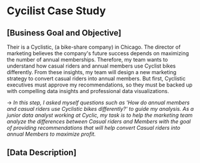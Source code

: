# Cycilist Case Study

## [Business Goal and Objective]

Their is a Cyclistic, (a bike-share company) in Chicago. The director of marketing believes the company's future success depends on maximizing the number of annual memberships. Therefore, my team wants to understand how casual riders and annual members use Cyclist bikes differently. From these insights, my team will design a new marketing strategy to convert casual riders into annual members. But first, Cyclistic executives must approve my recommendations, so they must be backed up with compelling data insights and professional data visualizations.

-\> *In this step, I asked myself questions such as 'How do annual members and casual riders use Cyclistic bikes differently?' to guide my analysis. As a junior data analyst working at Cyclic, my task is to help the marketing team analyze the differences between Casual riders and Members with the goal of providing recommendations that will help convert Casual riders into annual Members to maximize profit.*

## [Data Description]
